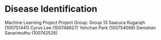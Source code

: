 # Disease Identification
Machine Learning Project
Project Group: Group 13
Saaruca Kugarajh (100751441)
Cyrus Lee (100748627)
Yehchan Park (100754068)
Denishan Savarimuthu (100742526)
